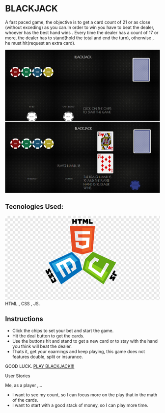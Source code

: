 <h1>BLACKJACK</h1>

A fast paced game, the objective is to get a card count of 21 or as close (without exceding) as you can.In order to win you have to beat the dealer, whoever has the best hand wins . Every time the dealer has a count of 17 or more, the dealer has to stand(hold the total and end the turn), otherwise , he must hit(request an extra card).

<img src=imgs/juego1.png>

<img src=imgs/juego2.png>

<h2>Tecnologies Used:</h2>
<img src=imgs/cascadian.png>
HTML , CSS , JS.

<h2>Instructions</h2>

* Click the chips to set your bet and start the game.
* Hit the deal button to get the cards.
* Use the buttons hit and stand to get a new card or to stay with the hand you think will beat the dealer.
* Thats it, get your eaarnings and keep playing, this game does not features double, split or insurance.

GOOD LUCK. <a href=https://andrestrianah.github.io/project-1>PLAY BLACKJACK!!!</a>

User Stories

Me, as a player ,...
* I want to see my count, so I can focus more on the play that in the math of the cards.
* I want to start with a good stack of money, so I can play more time.

